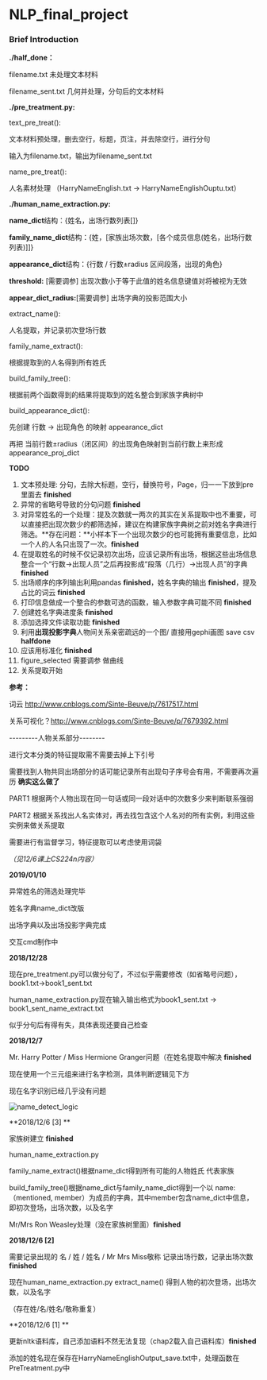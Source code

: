 # NLP_final_project

### Brief Introduction

**./half_done：**

filename.txt 未处理文本材料

filename_sent.txt 几何并处理，分句后的文本材料



**./pre_treatment.py:** 

text_pre_treat():

文本材料预处理，删去空行，标题，页注，并去除空行，进行分句

输入为filename.txt，输出为filename_sent.txt

name_pre_treat():

人名素材处理 （HarryNameEnglish.txt -> HarryNameEnglishOuptu.txt）



**./human_name_extraction.py:** 

**name_dict**结构：{姓名，出场行数列表[]}

**family_name_dict**结构：{姓，[家族出场次数，[各个成员信息(姓名，出场行数列表)]]}

**appearance_dict**结构：{行数 / 行数±radius 区间段落，出现的角色}

**threshold:** [需要调参] 出现次数小于等于此值的姓名信息键值对将被视为无效

**appear_dict_radius:**[需要调参] 出场字典的投影范围大小

extract_name():

人名提取，并记录初次登场行数

family_name_extract():

根据提取到的人名得到所有姓氏

build_family_tree():

根据前两个函数得到的结果将提取到的姓名整合到家族字典树中

build_appearance_dict():

先创建 行数 -> 出现角色 的映射 appearance_dict

再把 当前行数±radius（闭区间）的出现角色映射到当前行数上来形成 appearance_proj_dict



**TODO**

1. 文本预处理: 分句，去除大标题，空行，替换符号，Page，归一一下放到pre里面去 **finished**
2. 异常的省略号导致的分句问题 **finished**
3. 对异常姓名的一个处理：提及次数就一两次的其实在关系提取中也不重要，可以直接把出现次数少的都筛选掉，建议在构建家族字典树之前对姓名字典进行筛选。**存在问题：**小样本下一个出现次数少的也可能拥有重要信息，比如一个人的人名只出现了一次。**finished**
4. 在提取姓名的时候不仅记录初次出场，应该记录所有出场，根据这些出场信息整合一个“行数->出现人员”之后再投影成“段落（几行）->出现人员”的字典 **finished**
5. 出场顺序的序列输出利用pandas **finished**，姓名字典的输出 **finished**，提及占比的词云 **finished**
6. 打印信息做成一个整合的参数可选的函数，输入参数字典可能不同 **finished**
7. 创建姓名字典进度条 **finished**
8. 添加选择文件读取功能 **finished**
9. 利用**出现投影字典**人物间关系亲密疏远的一个图/ 直接用gephi画图 save csv **halfdone**
10. 应该用标准化 **finished**
11. figure_selected 需要调参 做曲线
12. 关系提取开始

**参考：**

词云 http://www.cnblogs.com/Sinte-Beuve/p/7617517.html

关系可视化？http://www.cnblogs.com/Sinte-Beuve/p/7679392.html



---------人物关系部分--------

进行文本分类的特征提取需不需要去掉上下引号

需要找到人物共同出场部分的话可能记录所有出现句子序号会有用，不需要再次遍历 **确实这么做了**

PART1 根据两个人物出现在同一句话或同一段对话中的次数多少来判断联系强弱

PART2 根据关系找出人名实体对，再去找包含这个人名对的所有实例，利用这些实例来做关系提取

需要进行有监督学习，特征提取可以考虑使用词袋

<i>（见12/6课上CS224n内容）</i>



**2019/01/10**

异常姓名的筛选处理完毕

姓名字典name_dict改版

出场字典以及出场投影字典完成

交互cmd制作中



**2018/12/28**

现在pre_treatment.py可以做分句了，不过似乎需要修改（如省略号问题），book1.txt->book1_sent.txt

human_name_extraction.py现在输入输出格式为book1_sent.txt -> book1_sent_name_extract.txt

似乎分句后有得有失，具体表现还要自己检查



**2018/12/7**

Mr. Harry Potter / Miss Hermione Granger问题（在姓名提取中解决 **finished**

现在使用一个三元组来进行名字检测，具体判断逻辑见下方

现在名字识别已经几乎没有问题

![name_detect_logic](D:\QQPCmgr\Desktop\Courses\大三\能量炮\NLPproject\name_detect_logic.jpg)



**2018/12/6 [3] **

家族树建立 **finished**

human_name_extraction.py 

family_name_extract()根据name_dict得到所有可能的人物姓氏 代表家族

build_family_tree()根据name_dict与family_name_dict得到一个以 name:（mentioned, member）为成员的字典，其中member包含name_dict中信息，即初次登场，出场次数，以及名字

Mr/Mrs Ron Weasley处理（没在家族树里面）**finished**



**2018/12/6 [2]**

需要记录出现的 名 / 姓 / 姓名 / Mr Mrs Miss敬称 记录出场行数，记录出场次数 **finished**

现在human_name_extraction.py extract_name() 得到人物的初次登场，出场次数，以及名字

（存在姓/名/姓名/敬称重复）



**2018/12/6 [1] **

更新nltk语料库，自己添加语料不然无法复现（chap2载入自己语料库）**finished**

添加的姓名现在保存在HarryNameEnglishOutput_save.txt中，处理函数在PreTreatment.py中


